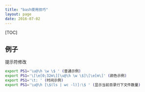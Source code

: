 ```yaml
---
title: "bash使用技巧"
layout: page
date: 2016-07-02
---
```

[TOC]
## 例子
提示符修改
```bash
export PS1='\u@\h \w \$ ' (普通示例)
export PS1='\[\e[0;32m\][\u@\h \w \$]\[\e[m\]' (颜色示例)
export PS1='\t: ' (时间示例)
export PS1='\u@\h [\$(ls | wc -l)]:\$ ' (显示当前目录行下文件数量)
```






